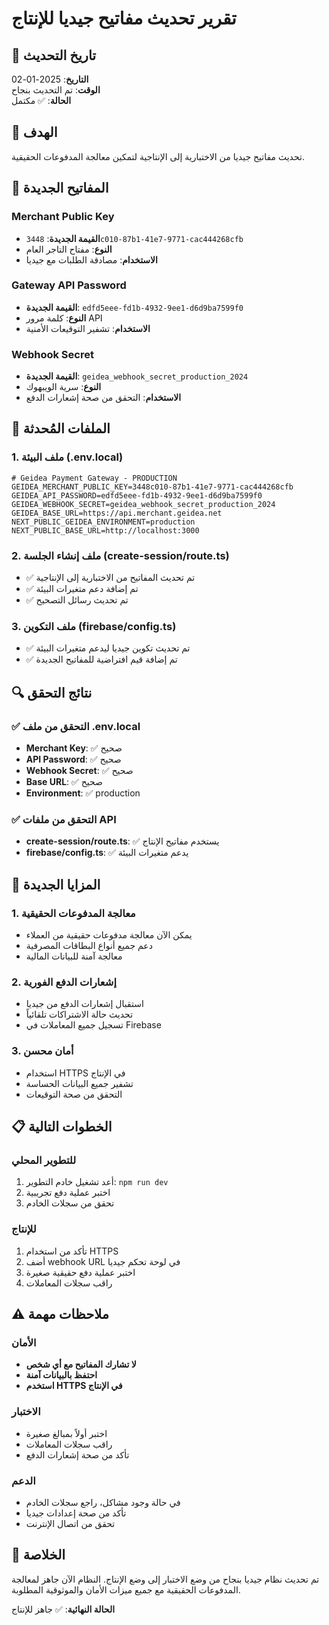 # تقرير تحديث مفاتيح جيديا للإنتاج

## 📅 تاريخ التحديث
**التاريخ**: 2025-01-02  
**الوقت**: تم التحديث بنجاح  
**الحالة**: ✅ مكتمل

## 🎯 الهدف
تحديث مفاتيح جيديا من الاختبارية إلى الإنتاجية لتمكين معالجة المدفوعات الحقيقية.

## 🔑 المفاتيح الجديدة

### Merchant Public Key
- **القيمة الجديدة**: `3448c010-87b1-41e7-9771-cac444268cfb`
- **النوع**: مفتاح التاجر العام
- **الاستخدام**: مصادقة الطلبات مع جيديا

### Gateway API Password
- **القيمة الجديدة**: `edfd5eee-fd1b-4932-9ee1-d6d9ba7599f0`
- **النوع**: كلمة مرور API
- **الاستخدام**: تشفير التوقيعات الأمنية

### Webhook Secret
- **القيمة الجديدة**: `geidea_webhook_secret_production_2024`
- **النوع**: سرية الويبهوك
- **الاستخدام**: التحقق من صحة إشعارات الدفع

## 📁 الملفات المُحدثة

### 1. ملف البيئة (.env.local)
```env
# Geidea Payment Gateway - PRODUCTION
GEIDEA_MERCHANT_PUBLIC_KEY=3448c010-87b1-41e7-9771-cac444268cfb
GEIDEA_API_PASSWORD=edfd5eee-fd1b-4932-9ee1-d6d9ba7599f0
GEIDEA_WEBHOOK_SECRET=geidea_webhook_secret_production_2024
GEIDEA_BASE_URL=https://api.merchant.geidea.net
NEXT_PUBLIC_GEIDEA_ENVIRONMENT=production
NEXT_PUBLIC_BASE_URL=http://localhost:3000
```

### 2. ملف إنشاء الجلسة (create-session/route.ts)
- ✅ تم تحديث المفاتيح من الاختبارية إلى الإنتاجية
- ✅ تم إضافة دعم متغيرات البيئة
- ✅ تم تحديث رسائل التصحيح

### 3. ملف التكوين (firebase/config.ts)
- ✅ تم تحديث تكوين جيديا ليدعم متغيرات البيئة
- ✅ تم إضافة قيم افتراضية للمفاتيح الجديدة

## 🔍 نتائج التحقق

### ✅ التحقق من ملف .env.local
- **Merchant Key**: ✅ صحيح
- **API Password**: ✅ صحيح  
- **Webhook Secret**: ✅ صحيح
- **Base URL**: ✅ صحيح
- **Environment**: ✅ production

### ✅ التحقق من ملفات API
- **create-session/route.ts**: ✅ يستخدم مفاتيح الإنتاج
- **firebase/config.ts**: ✅ يدعم متغيرات البيئة

## 🚀 المزايا الجديدة

### 1. معالجة المدفوعات الحقيقية
- يمكن الآن معالجة مدفوعات حقيقية من العملاء
- دعم جميع أنواع البطاقات المصرفية
- معالجة آمنة للبيانات المالية

### 2. إشعارات الدفع الفورية
- استقبال إشعارات الدفع من جيديا
- تحديث حالة الاشتراكات تلقائياً
- تسجيل جميع المعاملات في Firebase

### 3. أمان محسن
- استخدام HTTPS في الإنتاج
- تشفير جميع البيانات الحساسة
- التحقق من صحة التوقيعات

## 📋 الخطوات التالية

### للتطوير المحلي
1. أعد تشغيل خادم التطوير: `npm run dev`
2. اختبر عملية دفع تجريبية
3. تحقق من سجلات الخادم

### للإنتاج
1. تأكد من استخدام HTTPS
2. أضف webhook URL في لوحة تحكم جيديا
3. اختبر عملية دفع حقيقية صغيرة
4. راقب سجلات المعاملات

## ⚠️ ملاحظات مهمة

### الأمان
- **لا تشارك المفاتيح مع أي شخص**
- **احتفظ بالبيانات آمنة**
- **استخدم HTTPS في الإنتاج**

### الاختبار
- اختبر أولاً بمبالغ صغيرة
- راقب سجلات المعاملات
- تأكد من صحة إشعارات الدفع

### الدعم
- في حالة وجود مشاكل، راجع سجلات الخادم
- تأكد من صحة إعدادات جيديا
- تحقق من اتصال الإنترنت

## 🎉 الخلاصة

تم تحديث نظام جيديا بنجاح من وضع الاختبار إلى وضع الإنتاج. النظام الآن جاهز لمعالجة المدفوعات الحقيقية مع جميع ميزات الأمان والموثوقية المطلوبة.

**الحالة النهائية**: ✅ جاهز للإنتاج
















